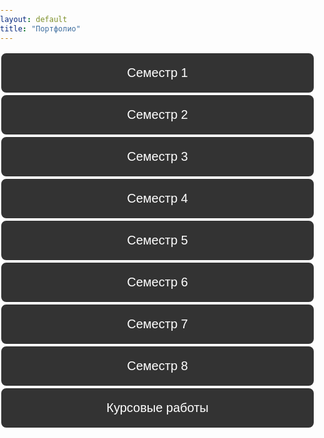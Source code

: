 ```yaml
---
layout: default
title: "Портфолио"
---
```

<style>
/* Основные стили */
body {
  font-family: 'Roboto', sans-serif;
  margin: 0;
  padding: 0;
}

/* Шапка сайта */
header {
  padding: 20px 0;
  position: fixed;
  width: 100%;
  top: 0;
  left: 0;
  z-index: 1000;
}

header nav ul {
  list-style-type: none;
  margin: 0;
  padding: 0;
  display: flex;
  justify-content: flex-start;
  gap: 20px;
  padding-left: 20px;
}

header nav li {
  display: inline;
}

header nav a {
  text-decoration: none;
  font-weight: bold;
  font-size: 18px;
  padding: 12px 25px;
  border-radius: 5px;
  transition: background-color 0.3s ease, transform 0.2s ease;
}

header nav a:hover {
  transform: scale(1.05);
}

/* Изначально скрываем списки дисциплин */
.discipline-list {
  display: none;
  list-style-type: none;
  margin: 10px 0 0 20px;
  padding: 0;
}

/* Показываем список, если у него есть класс open */
.discipline-list.open {
  display: block;
}

/* Кнопки */
.semester-btn {
  background-color: #333; /* Тёмный фон */
  color: #fff; /* Белый текст */
  font-size: 20px; /* Увеличенный размер шрифта */
  padding: 20px 0; /* Убираем горизонтальные отступы, чтобы кнопка растягивалась */
  border: 2px solid #fff; /* Белая рамка */
  border-radius: 10px; /* Закруглённые углы */
  cursor: pointer; /* Курсор как рука */
  transition: all 0.3s ease; /* Плавный переход для эффектов */
  text-align: center; /* Выравнивание текста по центру */
  display: block; /* Сделать кнопку блочным элементом для растяжения */
  width: 100%; /* Растягиваем кнопку на всю ширину */
}

.semester-btn:hover {
  background-color: #444; /* Освежение фона при наведении */
  transform: scale(1.05); /* Увеличение кнопки при наведении */
}

.semester-btn:focus {
  outline: none; /* Убираем контур при фокусе */
  box-shadow: 0 0 10px rgba(255, 255, 255, 0.5); /* Лёгкая подсветка при фокусе */
}


</style>

<div class="semester">
  <button class="semester-btn">Семестр 1</button>
  <ul class="discipline-list">
    <li>Модуль "Дискретные структуры". Дискретная математика для программистов
    </li>
    <li>Модуль "Информатика и физика для инженеров". Информатика</li>
    <li>Модуль "Информатика и физика для инженеров". Физика</li>
    <li>Модуль "Информационные технологии в математике и физике". Информационные технологии в математике</li>
    <li>Модуль "Информационные технологии в математике и физике". Основы компьютерной алгебры</li>
    <li>Модуль "Математика для инженеров". Линейная алгебра и теория матриц</li>
    <li>Модуль "Общекультурный мировоззренческий экономический". Безопасность жизнедеятельности</li>
    <li>Модуль "Общекультурный мировоззренческий экономический". Физическая культура и спорт</li>
    <li>Модуль "Общекультурный мировоззренческий экономический". Философия</li>
    <li>Модуль "Общекультурный мировоззренческий экономический". Экономика</li>
    <li>Первая помощь при заболеваниях и травмах</li>
  </ul>
</div>

<div class="semester">
  <button class="semester-btn">Семестр 2</button>
  <ul class="discipline-list">
    <li>Модуль "Дискретные структуры"</li>
    <li>Модуль "Информатика и физика для инженеров". Физика</li>
    <li>Модуль "Информационные технологии в математике и физике". Информационные технологии</li>
    <li>Модуль "Математика для инженеров". Аналитическая геометрия</li>
    <li>Модуль "Математика для инженеров". Линейная алгебра и теория матриц</li>
    <li>Модуль "Математика для инженеров". Математический анализ</li>
    <li><a href="https://drive.google.com/drive/folders/1Ab85ZhB8yPWytwndIkNJoFg71iTb69wg?usp=sharing" target="_blank">Модуль "Общекультурный мировоззренческий экономический". Иностранный язык (английский)</a></li>
    <li>Модуль "Общекультурный мировоззренческий экономический". История</li>
    <li>Программирование</li>
    <li>Физическая культура и спорт (элективная дисциплина)</li>
  </ul>
</div>

<div class="semester">
  <button class="semester-btn">Семестр 3</button>
  <ul class="discipline-list">
    <li>Модуль "Информатика и физика для инженеров". Физика</li>
    <li>Модуль "Информационные технологии в математике и физике". Физика полупроводников</li>
    <li><a href="https://drive.google.com/drive/folders/1_XIg_-9ehoj7kbVlUtkgG_qZCruqn_VN?usp=sharing" target="_blank">Модуль "Технологии и методы вычислений". Анализ данных и основы Data science</a></li>
    <li><a href="https://drive.google.com/drive/folders/1w1VdbTrgnDUovlewEbVZEwzV2ySPeeXb?usp=sharing" target="_blank">Модуль "Технологии и методы вычислений". Вычислительная математика</a></li>
  </ul>
</div>

<div class="semester">
  <button class="semester-btn">Семестр 4</button>
  <ul class="discipline-list">
    <li><a href="https://drive.google.com/drive/folders/1KqYW0EuAi2n5zcdYxtmTzGzP2tnxplIZ?usp=sharing" target="_blank">Модуль "Компьютерная графика и управление информацией". Базы данных</a></li>
    <li>Модуль "Математика для инженеров". Интегралы и дифференциальные уравнения</li>
    <li><a href="https://drive.google.com/drive/folders/1Ab85ZhB8yPWytwndIkNJoFg71iTb69wg?usp=sharing" target="_blank">Модуль "Общекультурный мировоззренческий экономический". Иностранный язык (английский)</a></li>
    <li>Модуль "Организация и архитектура ЭВМ". Вычислительная техника</li>
    <li>Модуль "Организация и архитектура ЭВМ". Операционные системы</li>
    <li>Модуль "Проектирование и разработка веб-решений"</li>
    <li><a href="https://drive.google.com/drive/folders/1_XIg_-9ehoj7kbVlUtkgG_qZCruqn_VN?usp=sharing" target="_blank">Модуль "Технологии и методы вычислений". Анализ данных и основы Data science</a></li>
    <li>Модуль "Технологии и методы вычислений". Технологии компьютерного моделирования</li>
    <li>Программирование</li>
  </ul>
</div>

<div class="semester">
  <button class="semester-btn">Семестр 5</button>
  <ul class="discipline-list">
    <li>Модуль "Информационные ресурсы и средства профессиональной деятельности инженера". Пакеты прикладных программ для статистической обработки и анализа данных</li>
    <li>Модуль "Информационные технологии в управлении в IT-компании". IT-менеджмент</li>
    <li>Модуль "Информационные технологии в управлении в IT-компании". Основы бизнес-информатики</li>
    <li>Модуль "Информационные технологии". Информационные технологии в изучении иностранных языков</li>
    <li>Модуль "Компьютерная графика и управление информацией". Компьютерная графика</li>
    <li>Модуль "Компьютерная графика и управление информацией". Математические основы компьютерной графики</li>
    <li>Модуль "Организация и архитектура ЭВМ". Сети и телекоммуникации</li>
    <li>Программирование</li>
  </ul>
</div>

<div class="semester">
  <button class="semester-btn">Семестр 6</button>
  <ul class="discipline-list">
    <li>Модуль "Информационные ресурсы и средства профессиональной деятельности инженера". Математические основы глубокого обучения</li>
    <li>Модуль "Информационные технологии в управлении в IT-компании". Основы электронного управления</li>
    <li>Модуль "Информационные технологии". Основы корпоративного электронного обучения</li>
    <li>Модуль "Информационные технологии". Прикладные информационные технологии</li>
    <li>Модуль "Компьютерная графика и управление информацией". Инженерная графика</li>
    <li><a href="https://drive.google.com/drive/folders/1Ab85ZhB8yPWytwndIkNJoFg71iTb69wg?usp=sharing" target="_blank">Модуль "Общекультурный мировоззренческий экономический". Иностранный язык (английский)</a></li>
    <li>Модуль "Организация и архитектура ЭВМ". Защита информации</li>
    <li>Модуль "Организация и архитектура ЭВМ". Основы машинного обучения</li>
    <li>Модуль "Организация и архитектура ЭВМ". Техники и технологии визуализации данных</li>
    <li>Программирование</li>
    <li>Физическая культура и спорт (элективная дисциплина)</li>
  </ul>
</div>

<div class="semester">
  <button class="semester-btn">Семестр 7</button>
  <ul class="discipline-list">
    <li>Модуль "Информационные ресурсы и средства профессиональной деятельности инженера". Организация электронной образовательной среды</li>
    <li>Модуль "Информационные ресурсы и средства профессиональной деятельности инженера". Управление программными проектами</li>
    <li>Модуль "Общекультурный мировоззренческий экономический". Иностранный язык (английский)</li>
    <li>Модуль "Информационные технологии в управлении в IT-компании". Управление проектами разработки программного обеспечения</li>
    <li>Модуль "Математика для инженеров". Обработка данных и статистика</li>
    <li>Модуль "Математика для инженеров". Теория графов и её применение</li>
    <li>Программирование</li>
  </ul>
</div>

<div class="semester">
  <button class="semester-btn">Семестр 8</button>
  <ul class="discipline-list">
    <li>Модуль "Информационные ресурсы и средства профессиональной деятельности инженера". Мировые информационные ресурсы и цифровые библиотеки</li>
    <li>Модуль "Информационные ресурсы и средства профессиональной деятельности инженера". Социальные и профессиональные вопросы информатики и ИТ</li>
    <li>Модуль "Информационные технологии в управлении в IT-компании". IT-рекрутмент</li>
    <li>Модуль "Информационные технологии в управлении в IT-компании". Информационные технологии оценки персонала</li>
    <li>Модуль "Информационные технологии и системы"</li>
    <li>Модуль "Информационные технологии и системы". Математические методы для исследования сферы образования</li>
    <li>Модуль "Особенности профеcсиональной иноязычной коммуникации"</li>
    <li>Модуль "Учебно-исследовательский"</li>
    <li>Модуль "Учебно-исследовательский". Языки написания спецификаций</li>
  </ul>
</div>

<div class="semester">
  <button class="semester-btn">Курсовые работы</button>
  <ul class="discipline-list">
    <li><a href="https://docs.google.com/document/d/1TFB7TqZdEFkkUzL1rj_A81dB_XHum6FA/edit?usp=sharing&ouid=108516826124833879059&rtpof=true&sd=true" target="_blank">Вычислительный эксперимент по изучению законов идеального газа</a></li>
    <li><a href="https://docs.google.com/document/d/1W-F8l7CJ-AuVSWiCxvmiyA-25Y9cHSRp/edit" target="_blank">Компьютерное моделирование упругового тела</a></li>
    <li><a href="https://drive.google.com/drive/folders/1T7Aqjhe4q5axJP08q0KDe75FzJEjBHK0?usp=sharing" target="_blank">Исследование взаимосвязи между экономическим развитием и энергетической продукцией: корреляционный анализ</a></li>
    <li><a href="https://docs.google.com/document/d/1VAaOrHn4Kml_B7_E56xf3H8rR53WnVZr/edit?usp=sharing&ouid=108516826124833879059&rtpof=true&sd=true" target="_blank">Проектирование и разработка электронного портфолио по дисциплине "Основы корпоративного электронного обучения"</a></li>
  </ul>
</div>


<script>
  // Получаем все кнопки с классом .semester-btn
  const semesterButtons = document.querySelectorAll('.semester-btn');

  // Добавляем обработчик события на каждую кнопку
  semesterButtons.forEach(button => {
    button.addEventListener('click', function() {
      // Находим ближайший список дисциплин к кнопке
      const disciplineList = this.nextElementSibling;

      // Переключаем отображение списка дисциплин
      disciplineList.classList.toggle('open'); // Добавляем/удаляем класс open для анимации
    });
  });
</script>
